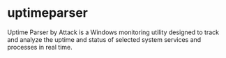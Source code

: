 # uptimeparser
Uptime Parser by Attack is a Windows monitoring utility designed to track and analyze the uptime and status of selected system services and processes in real time.
